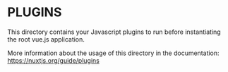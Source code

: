 # PLUGINS

This directory contains your Javascript plugins to run before instantiating the root vue.js application.

More information about the usage of this directory in the documentation:
https://nuxtjs.org/guide/plugins
